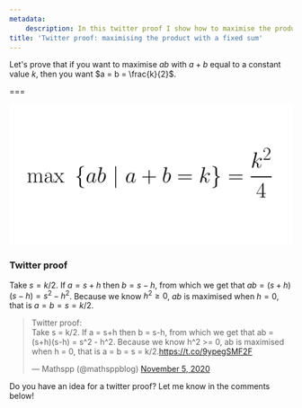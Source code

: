 ```yaml
---
metadata:
    description: In this twitter proof I show how to maximise the product of two terms whose sum is fixed.
title: 'Twitter proof: maximising the product with a fixed sum'
---
```


Let's prove that if you want to maximise $ab$ with $a + b$ equal to a constant value $k$, then you want $a = b = \frac{k}{2}$.

===

![maximising ab with a+b=k is achieved with a=b=k/2](max.png)

### Twitter proof

Take $s = k/2$. If $a = s+h$ then $b = s-h$, from which we get that $ab = (s+h)(s-h) = s^2 - h^2$. Because we know $h^2 \geq 0$, $ab$ is maximised when $h = 0$, that is $a = b = s = k/2$.

<blockquote class="twitter-tweet"><p lang="en" dir="ltr">Twitter proof:<br>Take s = k/2. If a = s+h then b = s-h, from which we get that ab = (s+h)(s-h) = s^2 - h^2. Because we know h^2 &gt;= 0, ab is maximised when h = 0, that is a = b = s = k/2.<a href="https://t.co/9ypegSMF2F">https://t.co/9ypegSMF2F</a></p>&mdash; Mathspp (@mathsppblog) <a href="https://twitter.com/mathsppblog/status/1324435707918721025?ref_src=twsrc%5Etfw">November 5, 2020</a></blockquote> <script async src="https://platform.twitter.com/widgets.js" charset="utf-8"></script> 

Do you have an idea for a twitter proof? Let me know in the comments below!
